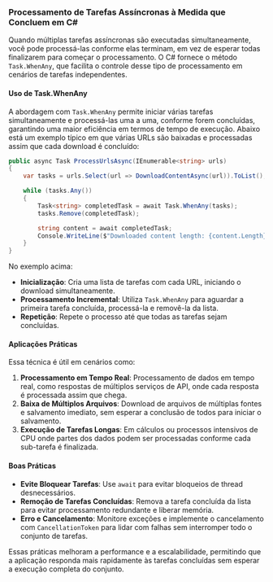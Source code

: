 ### Processamento de Tarefas Assíncronas à Medida que Concluem em C#

Quando múltiplas tarefas assíncronas são executadas simultaneamente, você pode processá-las conforme elas terminam, em vez de esperar todas finalizarem para começar o processamento. O C# fornece o método `Task.WhenAny`, que facilita o controle desse tipo de processamento em cenários de tarefas independentes.

#### Uso de Task.WhenAny

A abordagem com `Task.WhenAny` permite iniciar várias tarefas simultaneamente e processá-las uma a uma, conforme forem concluídas, garantindo uma maior eficiência em termos de tempo de execução. Abaixo está um exemplo típico em que várias URLs são baixadas e processadas assim que cada download é concluído:

```csharp
public async Task ProcessUrlsAsync(IEnumerable<string> urls)
{
    var tasks = urls.Select(url => DownloadContentAsync(url)).ToList();

    while (tasks.Any())
    {
        Task<string> completedTask = await Task.WhenAny(tasks);
        tasks.Remove(completedTask);

        string content = await completedTask;
        Console.WriteLine($"Downloaded content length: {content.Length}");
    }
}
```

No exemplo acima:
- **Inicialização**: Cria uma lista de tarefas com cada URL, iniciando o download simultaneamente.
- **Processamento Incremental**: Utiliza `Task.WhenAny` para aguardar a primeira tarefa concluída, processá-la e removê-la da lista.
- **Repetição**: Repete o processo até que todas as tarefas sejam concluídas.

#### Aplicações Práticas

Essa técnica é útil em cenários como:
1. **Processamento em Tempo Real**: Processamento de dados em tempo real, como respostas de múltiplos serviços de API, onde cada resposta é processada assim que chega.
2. **Baixa de Múltiplos Arquivos**: Download de arquivos de múltiplas fontes e salvamento imediato, sem esperar a conclusão de todos para iniciar o salvamento.
3. **Execução de Tarefas Longas**: Em cálculos ou processos intensivos de CPU onde partes dos dados podem ser processadas conforme cada sub-tarefa é finalizada.

#### Boas Práticas

- **Evite Bloquear Tarefas**: Use `await` para evitar bloqueios de thread desnecessários.
- **Remoção de Tarefas Concluídas**: Remova a tarefa concluída da lista para evitar processamento redundante e liberar memória.
- **Erro e Cancelamento**: Monitore exceções e implemente o cancelamento com `CancellationToken` para lidar com falhas sem interromper todo o conjunto de tarefas.

Essas práticas melhoram a performance e a escalabilidade, permitindo que a aplicação responda mais rapidamente às tarefas concluídas sem esperar a execução completa do conjunto.